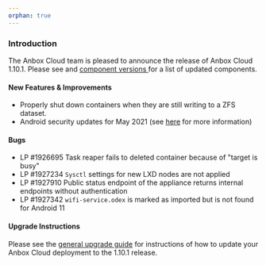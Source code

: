 ```yaml
---
orphan: true
---
```

### Introduction

The Anbox Cloud team is pleased to announce the release of Anbox Cloud 1.10.1.
Please see and [component versions ](https://anbox-cloud.io/docs/component-versions) for a list of updated components.

#### New Features & Improvements

* Properly shut down containers when they are still writing to a ZFS dataset.
* Android security updates for May 2021 (see [here](https://source.android.com/security/bulletin/2021-05-01) for more information)

#### Bugs

* LP #1926695 Task reaper fails to deleted container because of "target is busy"
* LP #1927234 `Sysctl` settings for new LXD nodes are not applied
* LP #1927910 Public status endpoint of the appliance returns internal endpoints without authentication
* LP #1927342 `wifi-service.odex` is marked as imported but is not found for Android 11

#### Upgrade Instructions

Please see the [general upgrade guide](https://anbox-cloud.io/docs/installation/upgrading-from-previous-versions) for instructions of how to update your Anbox Cloud deployment to the 1.10.1 release.